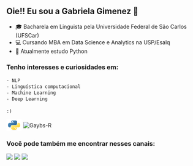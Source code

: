 ## Oie!! Eu sou a Gabriela Gimenez 👋

- 🎓 Bacharela em Linguista pela Universidade Federal de São Carlos (UFSCar)
- 💻 Cursando MBA em Data Science e Analytics na USP/Esalq
- 🐍 Atualmente estudo Python 

### Tenho interesses e curiosidades em:
    - NLP 
    - Linguística computacional
    - Machine Learning
    - Deep Learning 
    
    :)
    
  <img align="center" alt="Gaybs-Python" height="30" width="40" src="https://raw.githubusercontent.com/devicons/devicon/master/icons/python/python-original.svg">
  <img align="center" alt="Gaybs-R" height="30" width="40" src="https://cdn.jsdelivr.net/gh/devicons/devicon/icons/r/r-original.svg" />


  
  
  ### Você pode também me encontrar nesses canais: 
  
<div> 
  <a href="https://www.linkedin.com/in/gabriela-gimenez-787047a4/" target="_blank"><img src="https://img.shields.io/badge/-LinkedIn-%230077B5?style=for-the-badge&logo=linkedin&logoColor=white" target="_blank"></a> 
  <a href = "mailto:contato@gaybsgimenez.tech"><img src="https://img.shields.io/badge/-Gmail-%23333?style=for-the-badge&logo=gmail&logoColor=white" target="_blank"></a>
  <a href="https://gaybsgimenez.medium.com" target="_blank"><img src="https://img.shields.io/badge/Medium-12100E?style=for-the-badge&logo=medium&logoColor=white" target="_blank"></a> 
    
 
</div>
  
  
